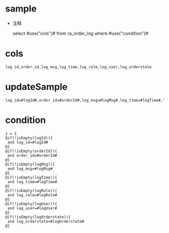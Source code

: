 sample
===
* 注释

	select #use("cols")# from ra_order_log  where  #use("condition")#

cols
===
	log_id,order_id,log_msg,log_time,log_role,log_user,log_orderstate

updateSample
===
	
	log_id=#logId#,order_id=#orderId#,log_msg=#logMsg#,log_time=#logTime#,log_role=#logRole#,log_user=#logUser#,log_orderstate=#logOrderstate#

condition
===

	1 = 1  
	@if(!isEmpty(logId)){
	 and log_id=#logId#
	@}
	@if(!isEmpty(orderId)){
	 and order_id=#orderId#
	@}
	@if(!isEmpty(logMsg)){
	 and log_msg=#logMsg#
	@}
	@if(!isEmpty(logTime)){
	 and log_time=#logTime#
	@}
	@if(!isEmpty(logRole)){
	 and log_role=#logRole#
	@}
	@if(!isEmpty(logUser)){
	 and log_user=#logUser#
	@}
	@if(!isEmpty(logOrderstate)){
	 and log_orderstate=#logOrderstate#
	@}
	
	